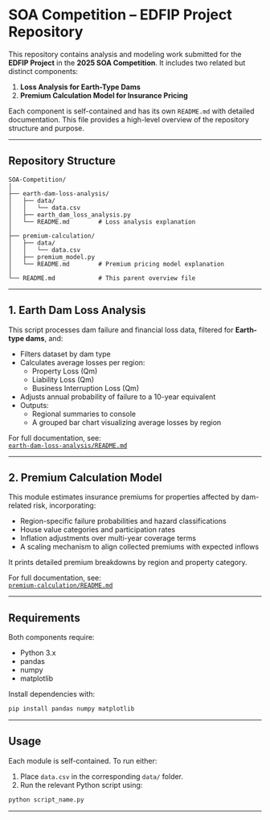 # SOA Competition – EDFIP Project Repository

This repository contains analysis and modeling work submitted for the **EDFIP Project** in the **2025 SOA Competition**. It includes two related but distinct components:

1. **Loss Analysis for Earth-Type Dams**
2. **Premium Calculation Model for Insurance Pricing**

Each component is self-contained and has its own `README.md` with detailed documentation. This file provides a high-level overview of the repository structure and purpose.

---

## Repository Structure

```
SOA-Competition/
│
├── earth-dam-loss-analysis/
│   ├── data/
│   │   └── data.csv
│   ├── earth_dam_loss_analysis.py
│   └── README.md        # Loss analysis explanation
│
├── premium-calculation/
│   ├── data/
│   │   └── data.csv
│   ├── premium_model.py
│   └── README.md        # Premium pricing model explanation
│
└── README.md            # This parent overview file
```

---

## 1. Earth Dam Loss Analysis

This script processes dam failure and financial loss data, filtered for **Earth-type dams**, and:

- Filters dataset by dam type
- Calculates average losses per region:
  - Property Loss (Qm)
  - Liability Loss (Qm)
  - Business Interruption Loss (Qm)
- Adjusts annual probability of failure to a 10-year equivalent
- Outputs:
  - Regional summaries to console
  - A grouped bar chart visualizing average losses by region

For full documentation, see:  
[`earth-dam-loss-analysis/README.md`](./earth-dam-loss-analysis/README.md)

---

## 2. Premium Calculation Model

This module estimates insurance premiums for properties affected by dam-related risk, incorporating:

- Region-specific failure probabilities and hazard classifications
- House value categories and participation rates
- Inflation adjustments over multi-year coverage terms
- A scaling mechanism to align collected premiums with expected inflows

It prints detailed premium breakdowns by region and property category.

For full documentation, see:  
[`premium-calculation/README.md`](./premium-calculation/README.md)

---

## Requirements

Both components require:

- Python 3.x
- pandas
- numpy
- matplotlib

Install dependencies with:

```bash
pip install pandas numpy matplotlib
```

---

## Usage

Each module is self-contained. To run either:

1. Place `data.csv` in the corresponding `data/` folder.
2. Run the relevant Python script using:

```bash
python script_name.py
```

---
